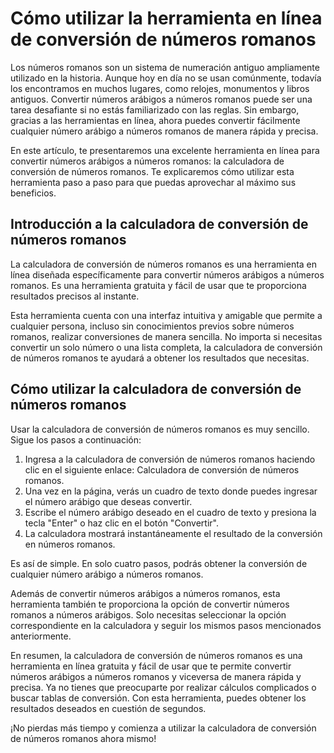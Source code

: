 Cómo utilizar la herramienta en línea de conversión de números romanos
======================================================================

Los números romanos son un sistema de numeración antiguo ampliamente utilizado en la historia. Aunque hoy en día no se usan comúnmente, todavía los encontramos en muchos lugares, como relojes, monumentos y libros antiguos. Convertir números arábigos a números romanos puede ser una tarea desafiante si no estás familiarizado con las reglas. Sin embargo, gracias a las herramientas en línea, ahora puedes convertir fácilmente cualquier número arábigo a números romanos de manera rápida y precisa.

En este artículo, te presentaremos una excelente herramienta en línea para convertir números arábigos a números romanos: la calculadora de conversión de números romanos. Te explicaremos cómo utilizar esta herramienta paso a paso para que puedas aprovechar al máximo sus beneficios.

Introducción a la calculadora de conversión de números romanos
--------------------------------------------------------------

La calculadora de conversión de números romanos es una herramienta en línea diseñada específicamente para convertir números arábigos a números romanos. Es una herramienta gratuita y fácil de usar que te proporciona resultados precisos al instante.

Esta herramienta cuenta con una interfaz intuitiva y amigable que permite a cualquier persona, incluso sin conocimientos previos sobre números romanos, realizar conversiones de manera sencilla. No importa si necesitas convertir un solo número o una lista completa, la calculadora de conversión de números romanos te ayudará a obtener los resultados que necesitas.

Cómo utilizar la calculadora de conversión de números romanos
-------------------------------------------------------------

Usar la calculadora de conversión de números romanos es muy sencillo. Sigue los pasos a continuación:

1. Ingresa a la calculadora de conversión de números romanos haciendo clic en el siguiente enlace: Calculadora de conversión de números romanos.
2. Una vez en la página, verás un cuadro de texto donde puedes ingresar el número arábigo que deseas convertir.
3. Escribe el número arábigo deseado en el cuadro de texto y presiona la tecla "Enter" o haz clic en el botón "Convertir".
4. La calculadora mostrará instantáneamente el resultado de la conversión en números romanos.

Es así de simple. En solo cuatro pasos, podrás obtener la conversión de cualquier número arábigo a números romanos.

Además de convertir números arábigos a números romanos, esta herramienta también te proporciona la opción de convertir números romanos a números arábigos. Solo necesitas seleccionar la opción correspondiente en la calculadora y seguir los mismos pasos mencionados anteriormente.

En resumen, la calculadora de conversión de números romanos es una herramienta en línea gratuita y fácil de usar que te permite convertir números arábigos a números romanos y viceversa de manera rápida y precisa. Ya no tienes que preocuparte por realizar cálculos complicados o buscar tablas de conversión. Con esta herramienta, puedes obtener los resultados deseados en cuestión de segundos.

¡No pierdas más tiempo y comienza a utilizar la calculadora de conversión de números romanos ahora mismo!